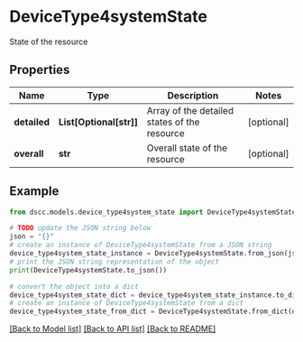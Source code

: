 # DeviceType4systemState

State of the resource

## Properties

Name | Type | Description | Notes
------------ | ------------- | ------------- | -------------
**detailed** | **List[Optional[str]]** | Array of the detailed states of the resource | [optional] 
**overall** | **str** | Overall state of the resource | [optional] 

## Example

```python
from dscc.models.device_type4system_state import DeviceType4systemState

# TODO update the JSON string below
json = "{}"
# create an instance of DeviceType4systemState from a JSON string
device_type4system_state_instance = DeviceType4systemState.from_json(json)
# print the JSON string representation of the object
print(DeviceType4systemState.to_json())

# convert the object into a dict
device_type4system_state_dict = device_type4system_state_instance.to_dict()
# create an instance of DeviceType4systemState from a dict
device_type4system_state_from_dict = DeviceType4systemState.from_dict(device_type4system_state_dict)
```
[[Back to Model list]](../README.md#documentation-for-models) [[Back to API list]](../README.md#documentation-for-api-endpoints) [[Back to README]](../README.md)


